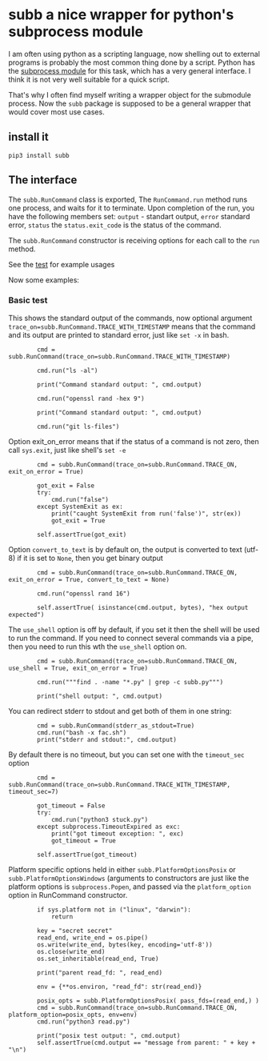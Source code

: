 # subb a nice wrapper for python's subprocess module

I am often using python as a scripting language, now shelling out to external programs is probably the most common thing done by a script. 
Python has the [subprocess module](https://docs.python.org/3/library/subprocess.html) for this task, which has a very general interface. 
I think it is not very well suitable for a quick script.

That's why I often find myself writing a wrapper object for the submodule process. Now the ```subb``` package is supposed to be a general wrapper that would cover most use cases.

## install it

```pip3 install subb```


## The interface

The ```subb.RunCommand``` class is exported,  The ```RunCommand.run``` method runs one process, and waits for it to terminate. Upon completion of the run, you have the following members set: ```output``` - standart output, ```error``` standard error, ```status``` the ```status.exit_code``` is the status of the command.

The ```subb.RunCommand``` constructor is receiving options for each call to the ```run``` method.

See the [test](https://github.com/MoserMichael/subb/blob/master/test.py) for example usages


Now some examples:

### Basic test 

This shows the standard output of the commands, now optional argument ```trace_on=subb.RunCommand.TRACE_WITH_TIMESTAMP``` means that the command and its output are printed to standard error, just like  ```set -x``` in bash.

```
        cmd = subb.RunCommand(trace_on=subb.RunCommand.TRACE_WITH_TIMESTAMP)

        cmd.run("ls -al")

        print("Command standard output: ", cmd.output)

        cmd.run("openssl rand -hex 9")

        print("Command standard output: ", cmd.output)

        cmd.run("git ls-files")

```

Option exit_on_error means that if the status of a command is not zero, then call ```sys.exit```, just like shell's ```set -e```

```
        cmd = subb.RunCommand(trace_on=subb.RunCommand.TRACE_ON, exit_on_error = True)

        got_exit = False
        try:
            cmd.run("false")
        except SystemExit as ex:
            print("caught SystemExit from run('false')", str(ex))
            got_exit = True

        self.assertTrue(got_exit)
```

Option ```convert_to_text``` is by default on, the output is converted to text (utf-8) if it is set to ```None```, then you get binary output

```
        cmd = subb.RunCommand(trace_on=subb.RunCommand.TRACE_ON, exit_on_error = True, convert_to_text = None)

        cmd.run("openssl rand 16")

        self.assertTrue( isinstance(cmd.output, bytes), "hex output expected")

```

The ```use_shell``` option is off by default, if you set it then the shell will be used to run the command. If you need to connect several commands via a pipe, then you need to run this wth the ```use_shell``` option on.

```
        cmd = subb.RunCommand(trace_on=subb.RunCommand.TRACE_ON, use_shell = True, exit_on_error = True)

        cmd.run("""find . -name "*.py" | grep -c subb.py""")

        print("shell output: ", cmd.output)
```

You can redirect stderr to stdout and get both of them in one string:

```
        cmd = subb.RunCommand(stderr_as_stdout=True)
        cmd.run("bash -x fac.sh")
        print("stderr and stdout:", cmd.output)
```

By default there is no timeout, but you can set one with the ```timeout_sec``` option

```
        cmd = subb.RunCommand(trace_on=subb.RunCommand.TRACE_WITH_TIMESTAMP, timeout_sec=7)

        got_timeout = False
        try:
            cmd.run("python3 stuck.py")
        except subprocess.TimeoutExpired as exc:
            print("got timeout exception: ", exc)
            got_timeout = True

        self.assertTrue(got_timeout)
```


Platform specific options held in either ```subb.PlatformOptionsPosix``` or ```subb.PlatformOptionsWindows``` (arguments to constructors are just like the platform options is ```subprocess.Popen```, and passed via the ```platform_option``` option in RunCommand constructor.


```
        if sys.platform not in ("linux", "darwin"):
            return

        key = "secret secret"
        read_end, write_end = os.pipe()
        os.write(write_end, bytes(key, encoding='utf-8'))
        os.close(write_end)
        os.set_inheritable(read_end, True)

        print("parent read_fd: ", read_end)

        env = {**os.environ, "read_fd": str(read_end)}

        posix_opts = subb.PlatformOptionsPosix( pass_fds=(read_end,) )
        cmd = subb.RunCommand(trace_on=subb.RunCommand.TRACE_ON, platform_option=posix_opts, env=env)
        cmd.run("python3 read.py")

        print("posix test output: ", cmd.output)
        self.assertTrue(cmd.output == "message from parent: " + key + "\n")

```





